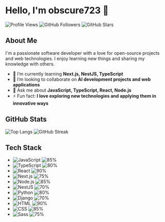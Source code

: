 # Hello, I'm obscure723 👋

![Profile Views](https://komarev.com/ghpvc/?username=obscure723&color=brightgreen)
![GitHub Followers](https://img.shields.io/github/followers/obscure723?style=social)
![GitHub Stars](https://img.shields.io/github/stars/obscure723?style=social)

## About Me
I'm a passionate software developer with a love for open-source projects and web technologies. I enjoy learning new things and sharing my knowledge with others.

- 🌱 I’m currently learning **Next.js, NestJS, TypeScript**
- 👯 I’m looking to collaborate on **AI development projects and web applications**
- 💬 Ask me about **JavaScript, TypeScript, React, Node.js**
- ⚡ Fun fact: **I love exploring new technologies and applying them in innovative ways**

## GitHub Stats
![Top Langs](https://github-readme-stats.vercel.app/api/top-langs/?username=obscure723&layout=compact&hide_border=true&theme=radical)
![GitHub Streak](https://github-readme-streak-stats.herokuapp.com/?user=obscure723&hide_border=true&theme=radical)

## Tech Stack
- ![JavaScript](https://img.shields.io/badge/-JavaScript-333333?style=flat&logo=javascript) ![85%](https://progress-bar.dev/85)
- ![TypeScript](https://img.shields.io/badge/-TypeScript-333333?style=flat&logo=typescript) ![80%](https://progress-bar.dev/80)
- ![React](https://img.shields.io/badge/-React-333333?style=flat&logo=react) ![90%](https://progress-bar.dev/90)
- ![Next.js](https://img.shields.io/badge/-Next.js-333333?style=flat&logo=next.js) ![75%](https://progress-bar.dev/75)
- ![Node.js](https://img.shields.io/badge/-Node.js-333333?style=flat&logo=node.js) ![85%](https://progress-bar.dev/85)
- ![NestJS](https://img.shields.io/badge/-NestJS-333333?style=flat&logo=nestjs) ![70%](https://progress-bar.dev/70)
- ![Python](https://img.shields.io/badge/-Python-333333?style=flat&logo=python) ![80%](https://progress-bar.dev/80)
- ![Django](https://img.shields.io/badge/-Django-333333?style=flat&logo=django) ![70%](https://progress-bar.dev/70)
- ![HTML](https://img.shields.io/badge/-HTML-333333?style=flat&logo=html5) ![90%](https://progress-bar.dev/90)
- ![CSS](https://img.shields.io/badge/-CSS-333333?style=flat&logo=css3) ![85%](https://progress-bar.dev/85)
- ![Sass](https://img.shields.io/badge/-Sass-333333?style=flat&logo=sass) ![75%](https://progress-bar.dev/75)
